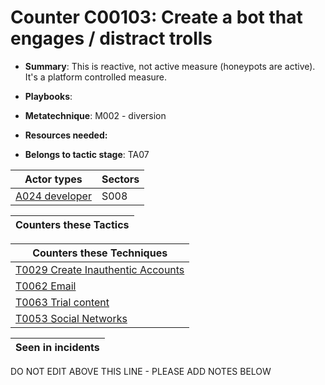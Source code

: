 # Counter C00103: Create a bot that engages / distract trolls

* **Summary**: This is reactive, not active measure (honeypots are active).  It's a platform controlled measure.

* **Playbooks**: 

* **Metatechnique**: M002 - diversion

* **Resources needed:** 

* **Belongs to tactic stage**: TA07


| Actor types | Sectors |
| ----------- | ------- |
| [A024 developer](../generated_pages/actortypes/A024.md) | S008 |



| Counters these Tactics |
| ---------------------- |



| Counters these Techniques |
| ------------------------- |
| [T0029 Create Inauthentic Accounts](../generated_pages/techniques/T0029.md) |
| [T0062 Email](../generated_pages/techniques/T0062.md) |
| [T0063 Trial content](../generated_pages/techniques/T0063.md) |
| [T0053 Social Networks](../generated_pages/techniques/T0053.md) |



| Seen in incidents |
| ----------------- |


DO NOT EDIT ABOVE THIS LINE - PLEASE ADD NOTES BELOW